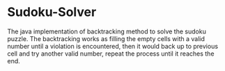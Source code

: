 # Sudoku-Solver

The java implementation of backtracking method to solve the sudoku puzzle. The backtracking works as filling the empty cells with a valid number until a violation is encountered, then it would back up to previous cell and try another valid number, repeat the process until it reaches the end.
